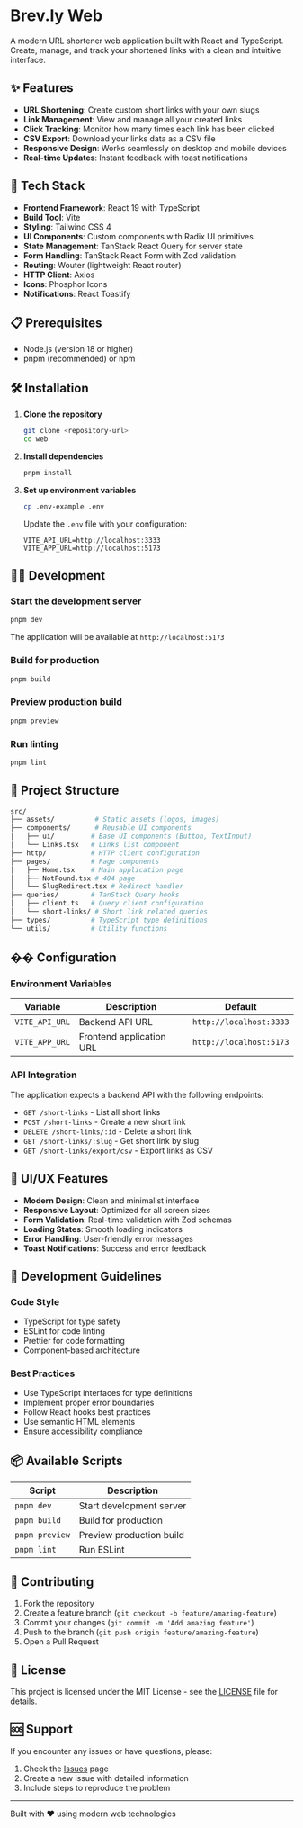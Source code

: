 # Brev.ly Web

A modern URL shortener web application built with React and TypeScript. Create, manage, and track your shortened links with a clean and intuitive interface.

## ✨ Features

- **URL Shortening**: Create custom short links with your own slugs
- **Link Management**: View and manage all your created links
- **Click Tracking**: Monitor how many times each link has been clicked
- **CSV Export**: Download your links data as a CSV file
- **Responsive Design**: Works seamlessly on desktop and mobile devices
- **Real-time Updates**: Instant feedback with toast notifications

## 🚀 Tech Stack

- **Frontend Framework**: React 19 with TypeScript
- **Build Tool**: Vite
- **Styling**: Tailwind CSS 4
- **UI Components**: Custom components with Radix UI primitives
- **State Management**: TanStack React Query for server state
- **Form Handling**: TanStack React Form with Zod validation
- **Routing**: Wouter (lightweight React router)
- **HTTP Client**: Axios
- **Icons**: Phosphor Icons
- **Notifications**: React Toastify

## 📋 Prerequisites

- Node.js (version 18 or higher)
- pnpm (recommended) or npm

## 🛠️ Installation

1. **Clone the repository**

   ```bash
   git clone <repository-url>
   cd web
   ```

2. **Install dependencies**

   ```bash
   pnpm install
   ```

3. **Set up environment variables**

   ```bash
   cp .env-example .env
   ```

   Update the `.env` file with your configuration:

   ```env
   VITE_API_URL=http://localhost:3333
   VITE_APP_URL=http://localhost:5173
   ```

## 🏃‍♂️ Development

### Start the development server

```bash
pnpm dev
```

The application will be available at `http://localhost:5173`

### Build for production

```bash
pnpm build
```

### Preview production build

```bash
pnpm preview
```

### Run linting

```bash
pnpm lint
```

## 📁 Project Structure

```sh
src/
├── assets/          # Static assets (logos, images)
├── components/      # Reusable UI components
│   ├── ui/         # Base UI components (Button, TextInput)
│   └── Links.tsx   # Links list component
├── http/           # HTTP client configuration
├── pages/          # Page components
│   ├── Home.tsx    # Main application page
│   ├── NotFound.tsx # 404 page
│   └── SlugRedirect.tsx # Redirect handler
├── queries/        # TanStack Query hooks
│   ├── client.ts   # Query client configuration
│   └── short-links/ # Short link related queries
├── types/          # TypeScript type definitions
└── utils/          # Utility functions
```

## �� Configuration

### Environment Variables

| Variable | Description | Default |
|----------|-------------|---------|
| `VITE_API_URL` | Backend API URL | `http://localhost:3333` |
| `VITE_APP_URL` | Frontend application URL | `http://localhost:5173` |

### API Integration

The application expects a backend API with the following endpoints:

- `GET /short-links` - List all short links
- `POST /short-links` - Create a new short link
- `DELETE /short-links/:id` - Delete a short link
- `GET /short-links/:slug` - Get short link by slug
- `GET /short-links/export/csv` - Export links as CSV

## 🎨 UI/UX Features

- **Modern Design**: Clean and minimalist interface
- **Responsive Layout**: Optimized for all screen sizes
- **Form Validation**: Real-time validation with Zod schemas
- **Loading States**: Smooth loading indicators
- **Error Handling**: User-friendly error messages
- **Toast Notifications**: Success and error feedback

## 🧪 Development Guidelines

### Code Style

- TypeScript for type safety
- ESLint for code linting
- Prettier for code formatting
- Component-based architecture

### Best Practices

- Use TypeScript interfaces for type definitions
- Implement proper error boundaries
- Follow React hooks best practices
- Use semantic HTML elements
- Ensure accessibility compliance

## 📦 Available Scripts

| Script | Description |
|--------|-------------|
| `pnpm dev` | Start development server |
| `pnpm build` | Build for production |
| `pnpm preview` | Preview production build |
| `pnpm lint` | Run ESLint |

## 🤝 Contributing

1. Fork the repository
2. Create a feature branch (`git checkout -b feature/amazing-feature`)
3. Commit your changes (`git commit -m 'Add amazing feature'`)
4. Push to the branch (`git push origin feature/amazing-feature`)
5. Open a Pull Request

## 📄 License

This project is licensed under the MIT License - see the [LICENSE](LICENSE) file for details.

## 🆘 Support

If you encounter any issues or have questions, please:

1. Check the [Issues](../../issues) page
2. Create a new issue with detailed information
3. Include steps to reproduce the problem

---

Built with ❤️ using modern web technologies